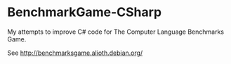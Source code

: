 # BenchmarkGame-CSharp

My attempts to improve C# code for The Computer Language Benchmarks Game.

See http://benchmarksgame.alioth.debian.org/
